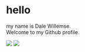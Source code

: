 <h1>hello</h1>

my name is Dale Willemse.  
Welcome to my Github profile.

<div>
  <img src="https://github-readme-stats.vercel.app/api?username=DaleWillemse&theme=apprentice&show_icons=false">  
  <img src="https://github-readme-stats.vercel.app/api/top-langs/?username=DaleWillemse&theme=apprentice&layout=compact&hide=eagle">  
</div>
